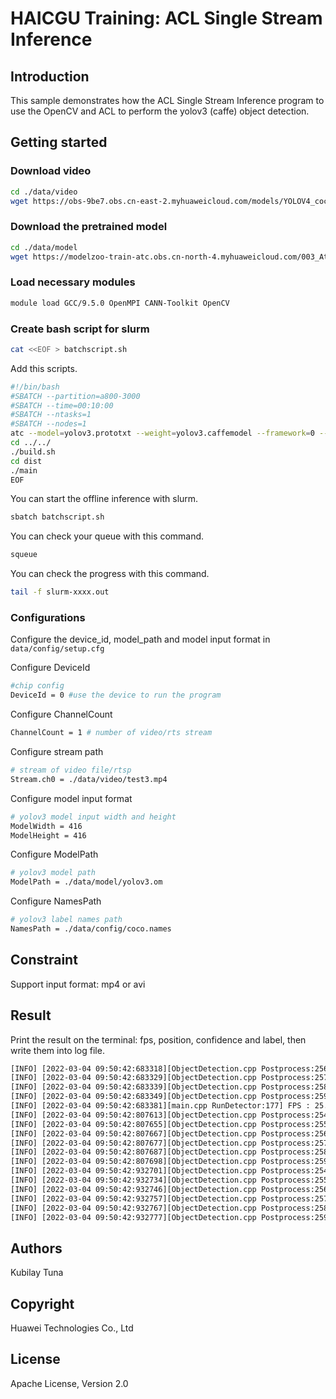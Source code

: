 # HAICGU Training: ACL Single Stream Inference

## Introduction
This sample demonstrates how the ACL Single Stream Inference program to use the OpenCV and ACL to perform the yolov3 (caffe) object detection.

## Getting started

### Download video
```bash
cd ./data/video
wget https://obs-9be7.obs.cn-east-2.myhuaweicloud.com/models/YOLOV4_coco_detection_car_video/test_video/test.mp4
```

### Download the pretrained model
```bash
cd ./data/model
wget https://modelzoo-train-atc.obs.cn-north-4.myhuaweicloud.com/003_Atc_Models/AE/ATC%20Model/Yolov3/yolov3.caffemodel 
```

### Load necessary modules
```bash
module load GCC/9.5.0 OpenMPI CANN-Toolkit OpenCV
```

### Create bash script for slurm
```bash
cat <<EOF > batchscript.sh
```
Add this scripts.

```bash
#!/bin/bash
#SBATCH --partition=a800-3000
#SBATCH --time=00:10:00
#SBATCH --ntasks=1
#SBATCH --nodes=1
atc --model=yolov3.prototxt --weight=yolov3.caffemodel --framework=0 --output=yolov3 --soc_version=Ascend310 --insert_op_conf=./aipp_yolov3_416_no_csc.cfg 
cd ../../
./build.sh
cd dist
./main
EOF
```

You can start the offline inference with slurm.
```bash
sbatch batchscript.sh
```

You can check your queue with this command.
```bash
squeue
```
You can check the progress with this command. 
```bash
tail -f slurm-xxxx.out
```

### Configurations
Configure the device_id, model_path and model input format in `data/config/setup.cfg`

Configure DeviceId
```bash
#chip config
DeviceId = 0 #use the device to run the program
```
Configure ChannelCount
```bash
ChannelCount = 1 # number of video/rts stream
```
Configure stream path
```bash
# stream of video file/rtsp
Stream.ch0 = ./data/video/test3.mp4
```
Configure model input format
```bash
# yolov3 model input width and height
ModelWidth = 416
ModelHeight = 416
```
Configure ModelPath
```bash
# yolov3 model path
ModelPath = ./data/model/yolov3.om
```
Configure NamesPath
```bash
# yolov3 label names path
NamesPath = ./data/config/coco.names
```

## Constraint
Support input format: mp4 or avi

## Result
Print the result on the terminal: fps, position, confidence and label, then write them into log file.
```bash
[INFO] [2022-03-04 09:50:42:683318][ObjectDetection.cpp Postprocess:256] x2 is 1353
[INFO] [2022-03-04 09:50:42:683329][ObjectDetection.cpp Postprocess:257] y2 is 152
[INFO] [2022-03-04 09:50:42:683339][ObjectDetection.cpp Postprocess:258] score is 84
[INFO] [2022-03-04 09:50:42:683349][ObjectDetection.cpp Postprocess:259] label is person 84%
[INFO] [2022-03-04 09:50:42:683381][main.cpp RunDetector:177] FPS : 25.358
[INFO] [2022-03-04 09:50:42:807613][ObjectDetection.cpp Postprocess:254] x1 is 1223
[INFO] [2022-03-04 09:50:42:807655][ObjectDetection.cpp Postprocess:255] y1 is 1
[INFO] [2022-03-04 09:50:42:807667][ObjectDetection.cpp Postprocess:256] x2 is 1351
[INFO] [2022-03-04 09:50:42:807677][ObjectDetection.cpp Postprocess:257] y2 is 152
[INFO] [2022-03-04 09:50:42:807687][ObjectDetection.cpp Postprocess:258] score is 85
[INFO] [2022-03-04 09:50:42:807698][ObjectDetection.cpp Postprocess:259] label is person 85%
[INFO] [2022-03-04 09:50:42:932701][ObjectDetection.cpp Postprocess:254] x1 is 1224
[INFO] [2022-03-04 09:50:42:932734][ObjectDetection.cpp Postprocess:255] y1 is 1
[INFO] [2022-03-04 09:50:42:932746][ObjectDetection.cpp Postprocess:256] x2 is 1350
[INFO] [2022-03-04 09:50:42:932757][ObjectDetection.cpp Postprocess:257] y2 is 152
[INFO] [2022-03-04 09:50:42:932767][ObjectDetection.cpp Postprocess:258] score is 85
[INFO] [2022-03-04 09:50:42:932777][ObjectDetection.cpp Postprocess:259] label is person 85%
```

## Authors
Kubilay Tuna

## Copyright
Huawei Technologies Co., Ltd

## License
Apache License, Version 2.0